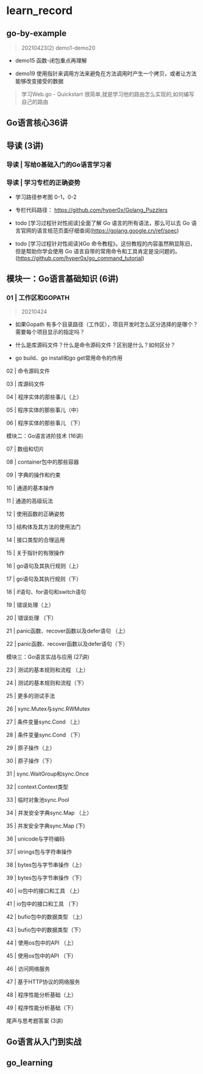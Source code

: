 learn_record
====

## go-by-example

> 20210423(2) demo1-demo20

- demo15 函数-闭包重点再理解

- demo19 使用指针来调用方法来避免在方法调用时产生一个拷贝，或者让方法能够改变接受的数据

> 学习Web.go - Quickstart 很简单,就是学习他的路由怎么实现的,如何编写自己的路由


## Go语言核心36讲

## 导读 (3讲)

### 导读 | 写给0基础入门的Go语言学习者

### 导读 | 学习专栏的正确姿势

- 学习路径参考图 0-1，0-2

- 专栏代码路径： https://github.com/hyper0x/Golang_Puzzlers

- todo [学习过程针对性阅读]全面了解 Go 语言的所有语法，那么可以去 Go 语言官网的语言规范页面仔细查阅(https://golang.google.cn/ref/spec)

- todo [学习过程针对性阅读]《Go 命令教程》。这份教程的内容虽然稍显陈旧，但是帮助你学会使用 Go 语言自带的常用命令和工具肯定是没问题的。(https://github.com/hyper0x/go_command_tutorial)

## 模块一：Go语言基础知识 (6讲)

### 01 | 工作区和GOPATH

> 20210424

- 如果Gopath 有多个目录路径（工作区），项目开发时怎么区分选择的是哪个？需要每个项目显示的指定吗？

- 什么是库源码文件？什么是命令源码文件？区别是什么？如何区分？

- go build、go install和go get常用命令的作用

02 | 命令源码文件

03 | 库源码文件

04 | 程序实体的那些事儿（上）

05 | 程序实体的那些事儿（中）

06 | 程序实体的那些事儿 （下）

模块二：Go语言进阶技术 (16讲)


07 | 数组和切片

08 | container包中的那些容器

09 | 字典的操作和约束

10 | 通道的基本操作

11 | 通道的高级玩法

12 | 使用函数的正确姿势

13 | 结构体及其方法的使用法门

14 | 接口类型的合理运用

15 | 关于指针的有限操作

16 | go语句及其执行规则（上）

17 | go语句及其执行规则（下）

18 | if语句、for语句和switch语句

19 | 错误处理（上）

20 | 错误处理 （下）

21 | panic函数、recover函数以及defer语句 （上）

22 | panic函数、recover函数以及defer语句（下）

模块三：Go语言实战与应用 (27讲)


23 | 测试的基本规则和流程 （上）

24 | 测试的基本规则和流程（下）

25 | 更多的测试手法

26 | sync.Mutex与sync.RWMutex

27 | 条件变量sync.Cond （上）

28 | 条件变量sync.Cond （下）

29 | 原子操作（上）

30 | 原子操作（下）

31 | sync.WaitGroup和sync.Once

32 | context.Context类型

33 | 临时对象池sync.Pool

34 | 并发安全字典sync.Map （上）

35 | 并发安全字典sync.Map (下)

36 | unicode与字符编码

37 | strings包与字符串操作

38 | bytes包与字节串操作（上）

39 | bytes包与字节串操作（下）

40 | io包中的接口和工具 （上）

41 | io包中的接口和工具 （下）

42 | bufio包中的数据类型 （上）

43 | bufio包中的数据类型（下）

44 | 使用os包中的API （上）

45 | 使用os包中的API （下）

46 | 访问网络服务

47 | 基于HTTP协议的网络服务

48 | 程序性能分析基础（上）

49 | 程序性能分析基础（下）

尾声与思考题答案 (3讲)





## Go语言从入门到实战


## go_learning
